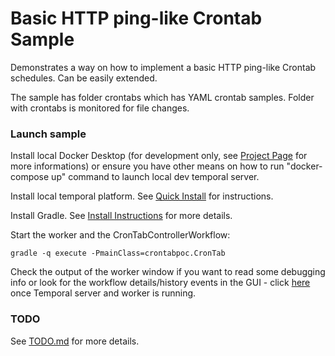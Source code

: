 # Basic HTTP ping-like Crontab Sample

Demonstrates a way on how to implement a basic HTTP ping-like Crontab schedules. Can be easily extended.

The sample has folder crontabs which has YAML crontab samples. Folder with crontabs is monitored for file changes.

### Launch sample

Install local Docker Desktop (for development only, see [Project Page](https://www.docker.com/products/docker-desktop) for more informations) or ensure you have other means on how to run "docker-compose up" command to launch local dev temporal server.

Install local temporal platform. See [Quick Install](https://docs.temporal.io/docs/server-quick-install) for instructions.

Install Gradle. See [Install Instructions](https://gradle.org/install/) for more details.

Start the worker and the CronTabControllerWorkflow:

    gradle -q execute -PmainClass=crontabpoc.CronTab

Check the output of the worker window if you want to read some debugging info or look for the workflow details/history events in the GUI - click [here](http://localhost:8088/) once Temporal server and worker is running.

### TODO

See [TODO.md](TODO.md) for more details.
